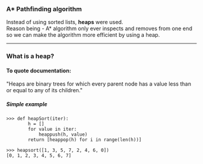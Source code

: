 <h3>A* Pathfinding algorithm</h3>

Instead of using sorted lists, <b>heaps</b> were used. \
Reason being - A* algorithm only ever inspects and removes from one end so we can make the algorithm more efficient by using a heap.
***
<h3>What is a heap?</h3>

<h4>To quote documentation:</h4>
"Heaps are binary trees for which every parent node has a value less than or equal to any of its children."

<h5>Simple example</h5>

```
>>> def heapSort(iter):
        h = []
        for value in iter:
            heappush(h, value)
        return [heappop(h) for i in range(len(h))]

>>> heapsort([1, 3, 5, 7, 2, 4, 6, 0])
[0, 1, 2, 3, 4, 5, 6, 7]
```
